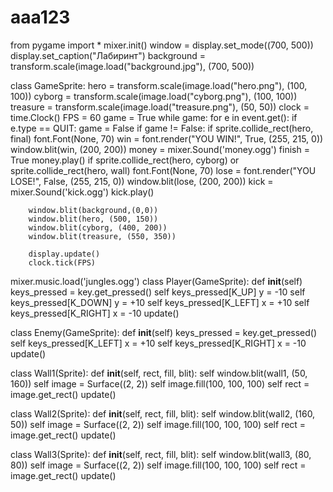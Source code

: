 # aaa123
from pygame import *
mixer.init()
window = display.set_mode((700, 500))
display.set_caption("Лабиринт")
background = transform.scale(image.load("background.jpg"), (700, 500))

class GameSprite:
    hero = transform.scale(image.load("hero.png"), (100, 100))
    cyborg = transform.scale(image.load("cyborg.png"), (100, 100))
    treasure = transform.scale(image.load("treasure.png"), (50, 50))
clock = time.Clock()
FPS = 60
game = True
while game:
    for e in event.get():
        if e.type == QUIT:
            game = False
    if game != False:
        if  sprite.collide_rect(hero, final)
            font.Font(None, 70)
            win = font.render("YOU WIN!", True, (255, 215, 0))
            window.blit(win, (200, 200))
            money = mixer.Sound('money.ogg')
            finish = True
        money.play()
        if sprite.collide_rect(hero, cyborg) or sprite.collide_rect(hero, wall)
            font.Font(None, 70)
            lose = font.render("YOU LOSE!", False, (255, 215, 0))
            window.blit(lose, (200, 200))
            kick = mixer.Sound('kick.ogg')
        kick.play()


        window.blit(background,(0,0))
        window.blit(hero, (500, 150))
        window.blit(cyborg, (400, 200))
        window.blit(treasure, (550, 350))

        display.update()
        clock.tick(FPS)
mixer.music.load('jungles.ogg')
class Player(GameSprite):
def __init__(self)
    keys_pressed = key.get_pressed()
        self keys_pressed[K_UP]
            y = -10
        self keys_pressed[K_DOWN]
            y = +10
        self keys_pressed[K_LEFT]
            x = +10
        self keys_pressed[K_RIGHT]
            x = -10
    update()

class Enemy(GameSprite):
def __init__(self)
    keys_pressed = key.get_pressed()
        self keys_pressed[K_LEFT]
            x = +10
        self keys_pressed[K_RIGHT]
            x = -10
    update()

class Wall1(Sprite):
    def __init__(self, rect, fill, blit):
        self window.blit(wall1, (50, 160))
        self image = Surface((2, 2))
        self image.fill(100, 100, 100)
        self rect = image.get_rect()
    update()
    

class Wall2(Sprite):
    def __init__(self, rect, fill, blit):
        self window.blit(wall2, (160, 50))
        self image = Surface((2, 2))
        self image.fill(100, 100, 100)
        self rect = image.get_rect()
    update()
    

class Wall3(Sprite):
    def __init__(self, rect, fill, blit):
        self window.blit(wall3, (80, 80))
        self image = Surface((2, 2))
        self image.fill(100, 100, 100)
        self rect = image.get_rect()
    update()
